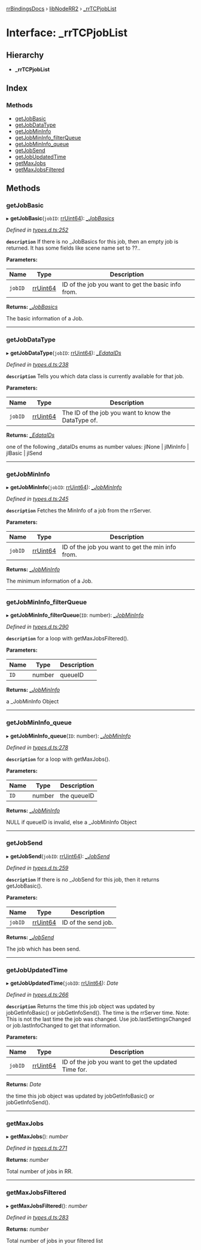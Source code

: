 [rrBindingsDocs](../README.md) › [libNodeRR2](../modules/libnoderr2.md) › [_rrTCPjobList](libnoderr2._rrtcpjoblist.md)

# Interface: _rrTCPjobList

## Hierarchy

* **_rrTCPjobList**

## Index

### Methods

* [getJobBasic](libnoderr2._rrtcpjoblist.md#getjobbasic)
* [getJobDataType](libnoderr2._rrtcpjoblist.md#getjobdatatype)
* [getJobMinInfo](libnoderr2._rrtcpjoblist.md#getjobmininfo)
* [getJobMinInfo_filterQueue](libnoderr2._rrtcpjoblist.md#getjobmininfo_filterqueue)
* [getJobMinInfo_queue](libnoderr2._rrtcpjoblist.md#getjobmininfo_queue)
* [getJobSend](libnoderr2._rrtcpjoblist.md#getjobsend)
* [getJobUpdatedTime](libnoderr2._rrtcpjoblist.md#getjobupdatedtime)
* [getMaxJobs](libnoderr2._rrtcpjoblist.md#getmaxjobs)
* [getMaxJobsFiltered](libnoderr2._rrtcpjoblist.md#getmaxjobsfiltered)

## Methods

###  getJobBasic

▸ **getJobBasic**(`jobID`: [rrUint64](utils.rruint64.md)): *[_JobBasics](job._jobbasics.md)*

*Defined in [types.d.ts:252](https://github.com/Novalis15/RoyalRender-OpenExtensions/blob/f77b7d8/rrNodeJS_rrBindings/nodeJS/win64/v6/types.d.ts#L252)*

**`description`** If there is no _JobBasics for this job, then an empty job is returned. It has some fields like scene name set to ??..

**Parameters:**

Name | Type | Description |
------ | ------ | ------ |
`jobID` | [rrUint64](utils.rruint64.md) | ID of the job you want to get the basic info from. |

**Returns:** *[_JobBasics](job._jobbasics.md)*

The basic information of a Job.

___

###  getJobDataType

▸ **getJobDataType**(`jobID`: [rrUint64](utils.rruint64.md)): *[_EdataIDs](libnoderr2._edataids.md)*

*Defined in [types.d.ts:238](https://github.com/Novalis15/RoyalRender-OpenExtensions/blob/f77b7d8/rrNodeJS_rrBindings/nodeJS/win64/v6/types.d.ts#L238)*

**`description`** Tells you which data class is currently available for that job.

**Parameters:**

Name | Type | Description |
------ | ------ | ------ |
`jobID` | [rrUint64](utils.rruint64.md) | The ID of the job you want to know the DataType of. |

**Returns:** *[_EdataIDs](libnoderr2._edataids.md)*

one of the following _dataIDs enums as number values: jlNone  |   jlMinInfo   |   jlBasic   |   jlSend

___

###  getJobMinInfo

▸ **getJobMinInfo**(`jobID`: [rrUint64](utils.rruint64.md)): *[_JobMinInfo](job._jobmininfo.md)*

*Defined in [types.d.ts:245](https://github.com/Novalis15/RoyalRender-OpenExtensions/blob/f77b7d8/rrNodeJS_rrBindings/nodeJS/win64/v6/types.d.ts#L245)*

**`description`** Fetches the MinInfo of a job from the rrServer.

**Parameters:**

Name | Type | Description |
------ | ------ | ------ |
`jobID` | [rrUint64](utils.rruint64.md) | ID of the job you want to get the min info from. |

**Returns:** *[_JobMinInfo](job._jobmininfo.md)*

The minimum information of a Job.

___

###  getJobMinInfo_filterQueue

▸ **getJobMinInfo_filterQueue**(`ID`: number): *[_JobMinInfo](job._jobmininfo.md)*

*Defined in [types.d.ts:290](https://github.com/Novalis15/RoyalRender-OpenExtensions/blob/f77b7d8/rrNodeJS_rrBindings/nodeJS/win64/v6/types.d.ts#L290)*

**`description`** for a loop with getMaxJobsFiltered().

**Parameters:**

Name | Type | Description |
------ | ------ | ------ |
`ID` | number | queueID |

**Returns:** *[_JobMinInfo](job._jobmininfo.md)*

a _JobMinInfo Object

___

###  getJobMinInfo_queue

▸ **getJobMinInfo_queue**(`ID`: number): *[_JobMinInfo](job._jobmininfo.md)*

*Defined in [types.d.ts:278](https://github.com/Novalis15/RoyalRender-OpenExtensions/blob/f77b7d8/rrNodeJS_rrBindings/nodeJS/win64/v6/types.d.ts#L278)*

**`description`** for a loop with getMaxJobs().

**Parameters:**

Name | Type | Description |
------ | ------ | ------ |
`ID` | number | the queueID |

**Returns:** *[_JobMinInfo](job._jobmininfo.md)*

NULL if queueID is invalid, else a _JobMinInfo Object

___

###  getJobSend

▸ **getJobSend**(`jobID`: [rrUint64](utils.rruint64.md)): *[_JobSend](job._jobsend.md)*

*Defined in [types.d.ts:259](https://github.com/Novalis15/RoyalRender-OpenExtensions/blob/f77b7d8/rrNodeJS_rrBindings/nodeJS/win64/v6/types.d.ts#L259)*

**`description`** If there is no _JobSend for this job, then it returns getJobBasic().

**Parameters:**

Name | Type | Description |
------ | ------ | ------ |
`jobID` | [rrUint64](utils.rruint64.md) | ID of the send job. |

**Returns:** *[_JobSend](job._jobsend.md)*

The job which has been send.

___

###  getJobUpdatedTime

▸ **getJobUpdatedTime**(`jobID`: [rrUint64](utils.rruint64.md)): *Date*

*Defined in [types.d.ts:266](https://github.com/Novalis15/RoyalRender-OpenExtensions/blob/f77b7d8/rrNodeJS_rrBindings/nodeJS/win64/v6/types.d.ts#L266)*

**`description`** Returns the time this job object was updated by jobGetInfoBasic() or jobGetInfoSend(). The time is the rrServer time. Note: This is not the last time the job was changed. Use job.lastSettingsChanged or job.lastInfoChanged to get that information.

**Parameters:**

Name | Type | Description |
------ | ------ | ------ |
`jobID` | [rrUint64](utils.rruint64.md) | ID of the job you want to get the updated Time for. |

**Returns:** *Date*

the time this job object was updated by jobGetInfoBasic() or jobGetInfoSend().

___

###  getMaxJobs

▸ **getMaxJobs**(): *number*

*Defined in [types.d.ts:271](https://github.com/Novalis15/RoyalRender-OpenExtensions/blob/f77b7d8/rrNodeJS_rrBindings/nodeJS/win64/v6/types.d.ts#L271)*

**Returns:** *number*

Total number of jobs in RR.

___

###  getMaxJobsFiltered

▸ **getMaxJobsFiltered**(): *number*

*Defined in [types.d.ts:283](https://github.com/Novalis15/RoyalRender-OpenExtensions/blob/f77b7d8/rrNodeJS_rrBindings/nodeJS/win64/v6/types.d.ts#L283)*

**Returns:** *number*

Total number of jobs in your filtered list

